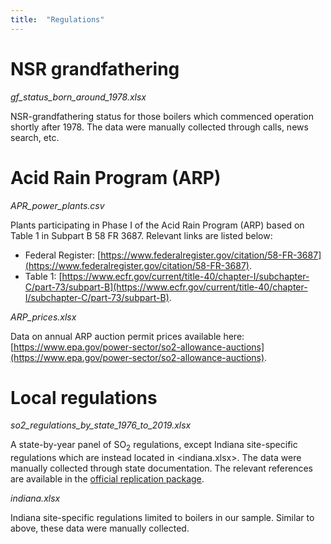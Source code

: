 ```yaml
---
title:  "Regulations"
---
```



# NSR grandfathering

*gf_status_born_around_1978.xlsx*

NSR-grandfathering status for those boilers which commenced operation shortly 
after 1978.  The data were manually collected through calls, news search, etc.


# Acid Rain Program (ARP)

*APR_power_plants.csv*

Plants participating in Phase I of the Acid Rain Program (ARP) based on Table 1 
in Subpart B 58 FR 3687.  Relevant links are listed below:

- Federal Register: [https://www.federalregister.gov/citation/58-FR-3687](https://www.federalregister.gov/citation/58-FR-3687).
- Table 1: [https://www.ecfr.gov/current/title-40/chapter-I/subchapter-C/part-73/subpart-B](https://www.ecfr.gov/current/title-40/chapter-I/subchapter-C/part-73/subpart-B).


*ARP_prices.xlsx*

Data on annual ARP auction permit prices available here:
[https://www.epa.gov/power-sector/so2-allowance-auctions](https://www.epa.gov/power-sector/so2-allowance-auctions).


# Local regulations

*so2_regulations_by_state_1976_to_2019.xlsx*

A state-by-year panel of SO$_2$ regulations, except Indiana site-specific 
regulations which are instead located in <indiana.xlsx>.  The data were manually 
collected through state documentation.  The relevant references are available in
the [official replication package](https://doi.org/10.7910/DVN/YOMSIL).

*indiana.xlsx*

Indiana site-specific regulations limited to boilers in our sample.  Similar to 
above, these data were manually collected.


